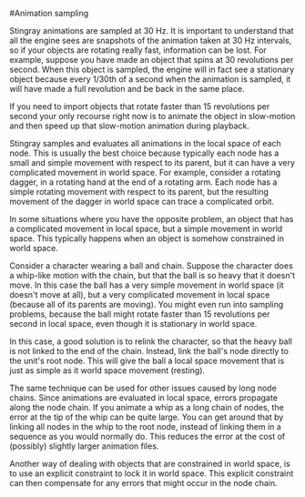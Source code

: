 #Animation sampling

Stingray animations are sampled at 30 Hz. It is important to understand that all the engine sees are snapshots of the animation taken at 30 Hz intervals, so if your objects are rotating really fast, information can be lost.
For example, suppose you have made an object that spins at 30 revolutions per second. When this object is sampled, the engine will in fact see a stationary object because every 1/30th of a second when the animation is sampled, it will have made a full revolution and be back in the same place.

If you need to import objects that rotate faster than 15 revolutions per second your only recourse right now is to animate the object in slow-motion and then speed up that slow-motion animation during playback.

Stingray samples and evaluates all animations in the local space of each node. This is usually the best choice because typically each node has a small and simple movement with respect to its parent, but it can have a very complicated movement in world space. For example, consider a rotating dagger, in a rotating hand at the end of a rotating arm. Each node has a simple rotating movement with respect to its parent, but the resulting movement of the dagger in world space can trace a complicated orbit.

In some situations where you have the opposite problem, an object that has a complicated movement in local space, but a simple movement in world space. This typically happens when an object is somehow constrained in world space.

Consider a character wearing a ball and chain. Suppose the character does a whip-like motion with the chain, but that the ball is so heavy that it doesn't move. In this case the ball has a very simple movement in world space (it doesn't move at all), but a very complicated movement in local space (because all of its parents are moving). You might even run into sampling problems, because the ball might rotate faster than 15 revolutions per second in local space, even though it is stationary in world space.

In this case, a good solution is to relink the character, so that the heavy ball is not linked to the end of the chain. Instead, link the ball's node directly to the unit's root node. This will give the ball a local space movement that is just as simple as it world space movement (resting).

The same technique can be used for other issues caused by long node chains. Since animations are evaluated in local space, errors propagate along the node chain. If you animate a whip as a long chain of nodes, the error at the tip of the whip can be quite large. You can get around that by linking all nodes in the whip to the root node, instead of linking them in a sequence as you would normally do. This reduces the error at the cost of (possibly) slightly larger animation files.

Another way of dealing with objects that are constrained in world space, is to use an explicit constraint to lock it in world space. This explicit constraint can then compensate for any errors that might occur in the node chain.

